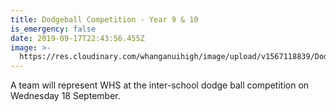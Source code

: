 ```yaml
---
title: Dodgeball Competition - Year 9 & 10
is_emergency: false
date: 2019-09-17T22:43:56.455Z
image: >-
  https://res.cloudinary.com/whanganuihigh/image/upload/v1567118839/Dodgeball_Comp_poster.jpg
---
```

A team will represent WHS at the inter-school dodge ball competition on Wednesday 18 September.
